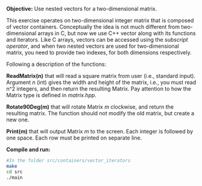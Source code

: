**Objective:** Use nested vectors for a two-dimensional matrix.

This exercise operates on two-dimensional integer matrix that is
composed of vector containers. Conceptually the idea is not much
different from two-dimensional arrays in C, but now we use C++ vector
along with its functions and iterators. Like C arrays, vectors can be
accessed using the *subscript operator*, and when two nested vectors
are used for two-dimensional matrix, you need to provide two indexes,
for both dimensions respectively.

Following a description of the functions:

**ReadMatrix(n)** that will read a square matrix from user (i.e.,
standard input). Argument *n* (int) gives the width and height of the
matrix, i.e., you must read n^2 integers, and then return
the resulting Matrix. Pay attention to how the Matrix type is
defined in *matrix.hpp*.

**Rotate90Deg(m)** that will rotate Matrix *m* clockwise, and return
the resulting matrix. The function should not modify the old matrix,
but create a new one.

**Print(m)** that will output Matrix *m* to the screen. Each integer
is followed by one space. Each row must be printed on separate line.


**Compile and run:**
```bash
#In the folder src/containers/vector_iterators
make
cd src
./main
```
